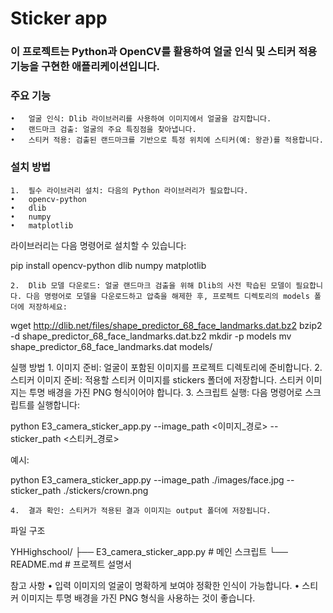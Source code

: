# Sticker app
### 이 프로젝트는 Python과 OpenCV를 활용하여 얼굴 인식 및 스티커 적용 기능을 구현한 애플리케이션입니다.

### 주요 기능
	•	얼굴 인식: Dlib 라이브러리를 사용하여 이미지에서 얼굴을 감지합니다.
	•	랜드마크 검출: 얼굴의 주요 특징점을 찾아냅니다.
	•	스티커 적용: 검출된 랜드마크를 기반으로 특정 위치에 스티커(예: 왕관)를 적용합니다.

### 설치 방법
	1.	필수 라이브러리 설치: 다음의 Python 라이브러리가 필요합니다.
	•	opencv-python
	•	dlib
	•	numpy
	•	matplotlib
라이브러리는 다음 명령어로 설치할 수 있습니다:

pip install opencv-python dlib numpy matplotlib


	2.	Dlib 모델 다운로드: 얼굴 랜드마크 검출을 위해 Dlib의 사전 학습된 모델이 필요합니다. 다음 명령어로 모델을 다운로드하고 압축을 해제한 후, 프로젝트 디렉토리의 models 폴더에 저장하세요:

wget http://dlib.net/files/shape_predictor_68_face_landmarks.dat.bz2
bzip2 -d shape_predictor_68_face_landmarks.dat.bz2
mkdir -p models
mv shape_predictor_68_face_landmarks.dat models/



실행 방법
	1.	이미지 준비: 얼굴이 포함된 이미지를 프로젝트 디렉토리에 준비합니다.
	2.	스티커 이미지 준비: 적용할 스티커 이미지를 stickers 폴더에 저장합니다. 스티커 이미지는 투명 배경을 가진 PNG 형식이어야 합니다.
	3.	스크립트 실행: 다음 명령어로 스크립트를 실행합니다:

python E3_camera_sticker_app.py --image_path <이미지_경로> --sticker_path <스티커_경로>

예시:

python E3_camera_sticker_app.py --image_path ./images/face.jpg --sticker_path ./stickers/crown.png


	4.	결과 확인: 스티커가 적용된 결과 이미지는 output 폴더에 저장됩니다.

파일 구조

YHHighschool/
├── E3_camera_sticker_app.py       # 메인 스크립트
└── README.md                     # 프로젝트 설명서

참고 사항
	•	입력 이미지의 얼굴이 명확하게 보여야 정확한 인식이 가능합니다.
	•	스티커 이미지는 투명 배경을 가진 PNG 형식을 사용하는 것이 좋습니다.
